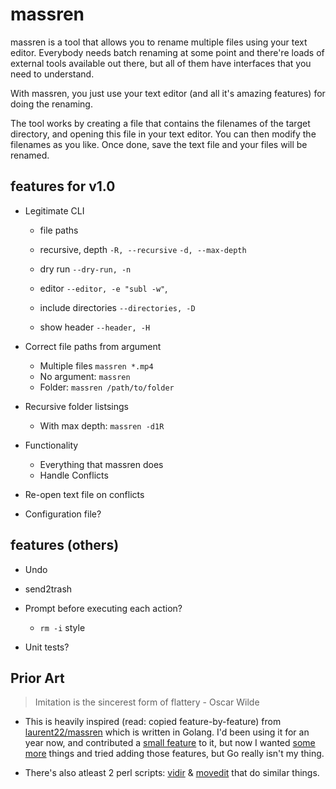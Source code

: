 
# massren

massren is a tool that allows you to rename multiple files using your text editor. Everybody needs batch renaming at some point and there're loads of external tools available out there, but all of them have interfaces that you need to understand.

With massren, you just use your text editor (and all it's amazing features) for doing the renaming.

The tool works by creating a file that contains the filenames of the target directory, and opening this file in your text editor. You can then modify the filenames as you like. Once done, save the text file and your files will be renamed.

## features for v1.0

* Legitimate CLI
    - file paths
    - recursive, depth `-R, --recursive` `-d, --max-depth`
    - dry run `--dry-run, -n`
    - editor `--editor, -e "subl -w"`,

    - include directories `--directories, -D`
    - show header `--header, -H`

* Correct file paths from argument
    - Multiple files `massren *.mp4`
    - No argument: `massren`
    - Folder: `massren /path/to/folder`

* Recursive folder listsings
    - With max depth: `massren -d1R`

* Functionality
    - Everything that massren does
    - Handle Conflicts

* Re-open text file on conflicts

* Configuration file?

## features (others)

* Undo 

* send2trash

* Prompt before executing each action?
    - `rm -i` style

* Unit tests?

## Prior Art

> Imitation is the sincerest form of flattery - Oscar Wilde

* This is heavily inspired (read: copied feature-by-feature) from [laurent22/massren](https://github.com/laurent22/massren/) which is written in Golang. I'd been using it for an year now, and contributed a [small feature](https://github.com/laurent22/massren/commit/d87946ceae6bb1d080379855fa0c80e276831337) to it, but now I wanted [some](https://github.com/laurent22/massren/issues/30) [more](https://github.com/laurent22/massren/issues/28) things and tried adding those features, but Go really isn't my thing.

* There's also atleast 2 perl scripts: [vidir](https://github.com/trapd00r/vidir) & [movedit](http://www-wjp.cs.uni-sb.de/leute/private_homepages/mah/Homepage/MoveEdit.html) that do similar things.
